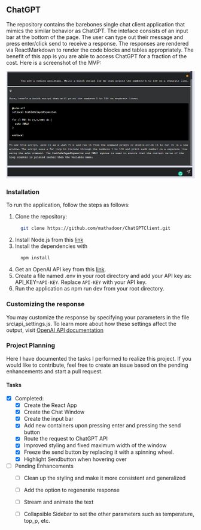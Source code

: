## ChatGPT
The repository contains the barebones single chat client application that mimics the similar behavior as ChatGPT. The inteface consists of an input bar at the bottom of the page. The user can type out their message and press enter/click send to receive a response. The responses are rendered via ReactMarkdown to render the code blocks and tables appropriately. The benefit of this app is you are able to access ChatGPT for a fraction of the cost. 
Here is a screenshot of the MVP:
<!-- Add Image from assets/ -->
![demo](assets/demo_mvp_2.PNG)

### Installation
To run the application, follow the steps as follows: 
1. Clone the repository: 
    ```bash
      git clone https://github.com/mathadoor/ChatGPTClient.git
    ```
2. Install Node.js from this [link](https://nodejs.org/en/download/)
3. Install the dependencies with 
    ```bash
      npm install
    ```
4. Get an OpenAI API key from this [link](https://platform.openai.com/account/api-keys).
5. Create a file named .env in your root directory and add your API key as: API_KEY=```API-KEY```. Replace ```API-KEY``` with your API key.
6. Run the application as npm run dev from your root directory. 

### Customizing the response
You may customize the response by specifying your parameters in the file src\api_settings.js. To learn more about how these settings affect the output, visit [OpenAI API documentation](https://platform.openai.com/docs/api-reference/chat/create)

### Project Planning
Here I have documented the tasks I performed to realize this project. If you would like to contribute, feel free to create an issue based on the pending enhancements and start a pull request. 
#### Tasks
- [x] Completed:
  - [x] Create the React App
  - [x] Create the Chat Window
  - [x] Create the input bar
  - [x] Add new containers upon pressing enter and pressing the send button
  - [x] Route the request to ChatGPT API
  - [x] Improved styling and fixed maximum width of the window
  - [x] Freeze the send button by replacing it with a spinning wheel. 
  - [x] Highlight Sendbutton when hovering over

- [ ] Pending Enhancements
  - [ ] Clean up the styling and make it more consistent and generalized
  - [ ] Add the option to regenerate response
  - [ ] Stream and animate the text
  - [ ] Collapsible Sidebar to set the other parameters such as temperature, top_p, etc.

